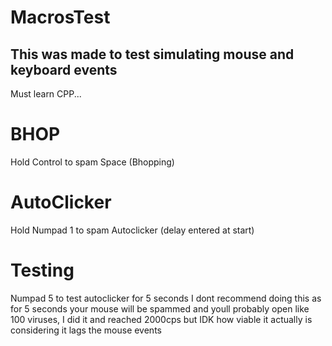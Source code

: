 # MacrosTest

## This was made to test simulating mouse and keyboard events
Must learn CPP...

# BHOP
Hold Control to spam Space (Bhopping)

# AutoClicker
Hold Numpad 1 to spam Autoclicker (delay entered at start)

# Testing
Numpad 5 to test autoclicker for 5 seconds
I dont recommend doing this as for 5 seconds your mouse will be spammed and youll probably open like 100 viruses,
I did it and reached 2000cps but IDK how viable it actually is considering it lags the mouse events

